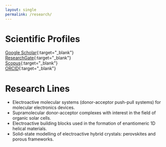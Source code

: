```yaml
---
layout: single
permalink: /research/
---
```


# Scientific Profiles

<i class="fab fa-google"></i> [Google Scholar](https://scholar.google.co.uk/citations?user=wzmgqIoAAAAJ&hl=en&oi=ao){:target="\_blank"}  
<i class="fab fa-researchgate"></i> [ResearchGate](https://www.researchgate.net/profile/Joaquin_Calbo){:target="\_blank"}  
[Scopus](https://www.scopus.com/authid/detail.uri?authorId=55520510800){:target="\_blank"}  
<i class="fab fa-orcid"></i> [ORCID](https://orcid.org/0000-0003-4729-0757){:target="\_blank"}  


# Research Lines

- Electroactive molecular systems (donor-acceptor push-pull systems) for molecular electronics devices.
- Supramolecular donor-acceptor complexes with interest in the field of organic solar cells.
- Electroactive building blocks used in the formation of enantiomeric 1D helical materials.
- Solid-state modelling of electroactive hybrid crystals: perovskites and porous frameworks.

